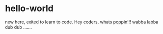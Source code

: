 # hello-world
new here, exited to learn to code.
Hey coders, whats poppin!!!
wabba labba dub dub .......
